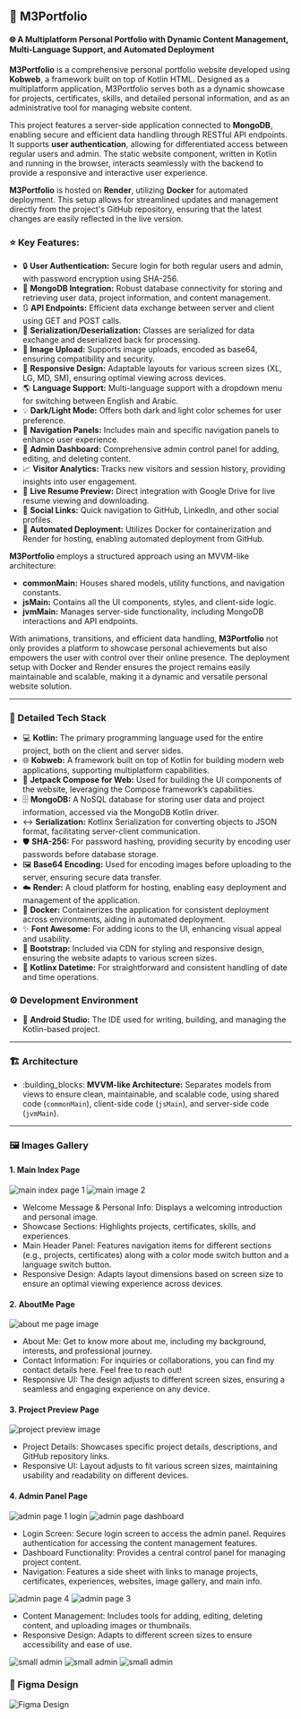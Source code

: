 ## :briefcase: M3Portfolio

#### :globe_with_meridians: A Multiplatform Personal Portfolio with Dynamic Content Management, Multi-Language Support, and Automated Deployment

**M3Portfolio** is a comprehensive personal portfolio website developed using **Kobweb**, a framework built on top of Kotlin HTML. Designed as a multiplatform application, M3Portfolio serves both as a dynamic showcase for projects, certificates, skills, and detailed personal information, and as an administrative tool for managing website content.

This project features a server-side application connected to **MongoDB**, enabling secure and efficient data handling through RESTful API endpoints. It supports **user authentication**, allowing for differentiated access between regular users and admin. The static website component, written in Kotlin and running in the browser, interacts seamlessly with the backend to provide a responsive and interactive user experience.

**M3Portfolio** is hosted on **Render**, utilizing **Docker** for automated deployment. This setup allows for streamlined updates and management directly from the project's GitHub repository, ensuring that the latest changes are easily reflected in the live version.

### :star: Key Features:

- :lock: **User Authentication:** Secure login for both regular users and admin, with password encryption using SHA-256.
- :floppy_disk: **MongoDB Integration:** Robust database connectivity for storing and retrieving user data, project information, and content management.
- :arrows_clockwise: **API Endpoints:** Efficient data exchange between server and client using GET and POST calls.
- :memo: **Serialization/Deserialization:** Classes are serialized for data exchange and deserialized back for processing.
- :camera_flash: **Image Upload:** Supports image uploads, encoded as base64, ensuring compatibility and security.
- :iphone: **Responsive Design:** Adaptable layouts for various screen sizes (XL, LG, MD, SM), ensuring optimal viewing across devices.
- :earth_americas: **Language Support:** Multi-language support with a dropdown menu for switching between English and Arabic.
- :bulb: **Dark/Light Mode:** Offers both dark and light color schemes for user preference.
- :compass: **Navigation Panels:** Includes main and specific navigation panels to enhance user experience.
- :hammer: **Admin Dashboard:** Comprehensive admin control panel for adding, editing, and deleting content.
- :chart_with_upwards_trend: **Visitor Analytics:** Tracks new visitors and session history, providing insights into user engagement.
- :page_facing_up: **Live Resume Preview:** Direct integration with Google Drive for live resume viewing and downloading.
- :link: **Social Links:** Quick navigation to GitHub, LinkedIn, and other social profiles.
- :rocket: **Automated Deployment:** Utilizes Docker for containerization and Render for hosting, enabling automated deployment from GitHub.

**M3Portfolio** employs a structured approach using an MVVM-like architecture:

- **commonMain:** Houses shared models, utility functions, and navigation constants.
- **jsMain:** Contains all the UI components, styles, and client-side logic.
- **jvmMain:** Manages server-side functionality, including MongoDB interactions and API endpoints.

With animations, transitions, and efficient data handling, **M3Portfolio** not only provides a platform to showcase personal achievements but also empowers the user with control over their online presence. The deployment setup with Docker and Render ensures the project remains easily maintainable and scalable, making it a dynamic and versatile personal website solution.

---

### :wrench: Detailed Tech Stack

- :computer: **Kotlin:** The primary programming language used for the entire project, both on the client and server sides.
- :globe_with_meridians: **Kobweb:** A framework built on top of Kotlin for building modern web applications, supporting multiplatform capabilities.
- :art: **Jetpack Compose for Web:** Used for building the UI components of the website, leveraging the Compose framework’s capabilities.
- :file_cabinet: **MongoDB:** A NoSQL database for storing user data and project information, accessed via the MongoDB Kotlin driver.
- :left_right_arrow: **Serialization:** Kotlinx Serialization for converting objects to JSON format, facilitating server-client communication.
- :shield: **SHA-256:** For password hashing, providing security by encoding user passwords before database storage.
- :framed_picture: **Base64 Encoding:** Used for encoding images before uploading to the server, ensuring secure data transfer.
- :cloud: **Render:** A cloud platform for hosting, enabling easy deployment and management of the application.
- :whale: **Docker:** Containerizes the application for consistent deployment across environments, aiding in automated deployment.
- :sparkles: **Font Awesome:** For adding icons to the UI, enhancing visual appeal and usability.
- :iphone: **Bootstrap:** Included via CDN for styling and responsive design, ensuring the website adapts to various screen sizes.
- :date: **Kotlinx Datetime:** For straightforward and consistent handling of date and time operations.

### :gear: Development Environment

- :robot: **Android Studio:** The IDE used for writing, building, and managing the Kotlin-based project.

---

### :building_construction: Architecture

- :building_blocks: **MVVM-like Architecture:** Separates models from views to ensure clean, maintainable, and scalable code, using shared code (`commonMain`), client-side code (`jsMain`), and server-side code (`jvmMain`).

---

### :framed_picture: Images Gallery

#### 1. **Main Index Page**

![main index page 1](https://github.com/mostafa-n3ma/m3Portfolio/blob/main/site/src/jsMain/resources/public/description%20images/main_index_page1.png?raw=true)
![main image 2](https://github.com/mostafa-n3ma/m3Portfolio/blob/main/site/src/jsMain/resources/public/description%20images/main_index_page2.png?raw=true)

- Welcome Message & Personal Info: Displays a welcoming introduction and personal image.
- Showcase Sections: Highlights projects, certificates, skills, and experiences.
- Main Header Panel: Features navigation items for different sections (e.g., projects, certificates) along with a color mode switch button and a language switch button.
- Responsive Design: Adapts layout dimensions based on screen size to ensure an optimal viewing experience across devices.

#### 2. **AboutMe Page**

![about me page image](https://github.com/mostafa-n3ma/m3Portfolio/blob/main/site/src/jsMain/resources/public/description%20images/about_me_page.png?raw=true)

- About Me: Get to know more about me, including my background, interests, and professional journey.
- Contact Information: For inquiries or collaborations, you can find my contact details here. Feel free to reach out!
- Responsive UI: The design adjusts to different screen sizes, ensuring a seamless and engaging experience on any device.

#### 3. **Project Preview Page**

![project preview image](https://github.com/mostafa-n3ma/m3Portfolio/blob/main/site/src/jsMain/resources/public/description%20images/project_preview.png?raw=true)

- Project Details: Showcases specific project details, descriptions, and GitHub repository links.
- Responsive UI: Layout adjusts to fit various screen sizes, maintaining usability and readability on different devices.

#### 4. **Admin Panel Page**

![admin page 1 login](https://github.com/mostafa-n3ma/m3Portfolio/blob/main/site/src/jsMain/resources/public/description%20images/admin_page1.png?raw=true)
![admin page dashboard](https://github.com/mostafa-n3ma/m3Portfolio/blob/main/site/src/jsMain/resources/public/description%20images/admin_page2.png?raw=true)

- Login Screen: Secure login screen to access the admin panel. Requires authentication for accessing the content management features.
- Dashboard Functionality: Provides a central control panel for managing project content.
- Navigation: Features a side sheet with links to manage projects, certificates, experiences, websites, image gallery, and main info.

![admin page 4](https://github.com/mostafa-n3ma/m3Portfolio/blob/main/site/src/jsMain/resources/public/description%20images/admin_page4.png?raw=true)
![admin page 3](https://github.com/mostafa-n3ma/m3Portfolio/blob/main/site/src/jsMain/resources/public/description%20images/admin_page3.png?raw=true)

- Content Management: Includes tools for adding, editing, deleting content, and uploading images or thumbnails.
- Responsive Design: Adapts to different screen sizes to ensure accessibility and ease of use.

![small admin](https://raw.githubusercontent.com/mostafa-n3ma/m3Portfolio/0cdb74c52be8bb53db16d463b4b94bd5a3fa2ccc/site/src/jsMain/resources/public/description%20images/admin_sm1.png)
![small admin](https://raw.githubusercontent.com/mostafa-n3ma/m3Portfolio/0cdb74c52be8bb53db16d463b4b94bd5a3fa2ccc/site/src/jsMain/resources/public/description%20images/admin_sm2.png)
![small admin](https://raw.githubusercontent.com/mostafa-n3ma/m3Portfolio/0cdb74c52be8bb53db16d463b4b94bd5a3fa2ccc/site/src/jsMain/resources/public/description%20images/admin_sm3.png)

### :pencil: Figma Design

![Figma Design](https://github.com/mostafa-n3ma/my-gallery-repository/blob/main/portfoliio_figma_design.png?raw=true)
